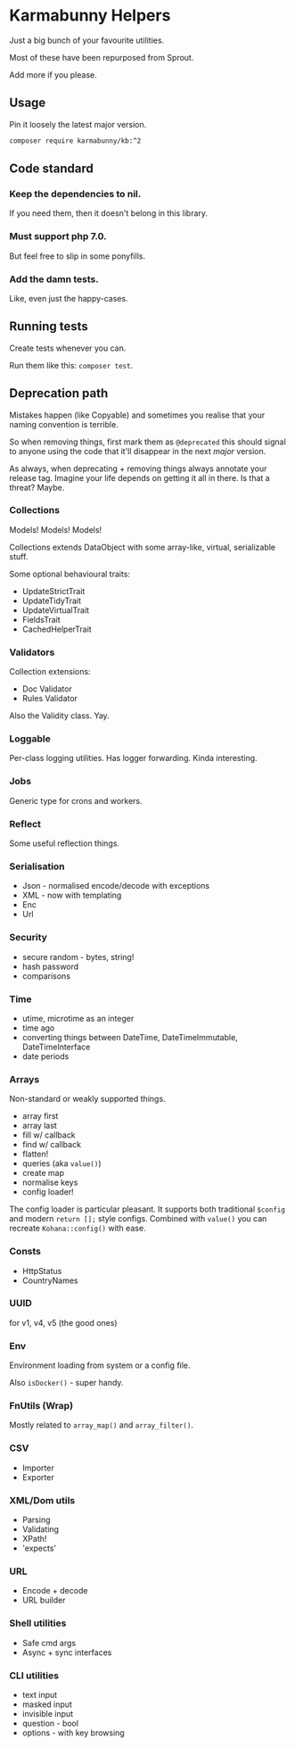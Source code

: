 # Karmabunny Helpers

Just a big bunch of your favourite utilities.

Most of these have been repurposed from Sprout.

Add more if you please.


## Usage

Pin it loosely the latest major version.

```sh
composer require karmabunny/kb:^2
```


## Code standard

### Keep the dependencies to nil.
If you need them, then it doesn't belong in this library.

### Must support php 7.0.
But feel free to slip in some ponyfills.

### Add the damn tests.
Like, even just the happy-cases.


## Running tests

Create tests whenever you can.

Run them like this: `composer test`.


## Deprecation path

Mistakes happen (like Copyable) and sometimes you realise that your naming convention is terrible.

So when removing things, first mark them as `@deprecated` this should signal to anyone using the code that it'll disappear in the next _major_ version.

As always, when deprecating + removing things always annotate your release tag. Imagine your life depends on getting it all in there. Is that a threat? Maybe.


### Collections

Models! Models! Models!

Collections extends DataObject with some array-like, virtual, serializable stuff.

Some optional behavioural traits:
- UpdateStrictTrait
- UpdateTidyTrait
- UpdateVirtualTrait
- FieldsTrait
- CachedHelperTrait


### Validators

Collection extensions:
- Doc Validator
- Rules Validator

Also the Validity class. Yay.


### Loggable

Per-class logging utilities. Has logger forwarding. Kinda interesting.


### Jobs

Generic type for crons and workers.


### Reflect

Some useful reflection things.


### Serialisation

- Json - normalised encode/decode with exceptions
- XML - now with templating
- Enc
- Url


### Security

- secure random - bytes, string!
- hash password
- comparisons


### Time

- utime, microtime as an integer
- time ago
- converting things between DateTime, DateTimeImmutable, DateTimeInterface
- date periods


### Arrays

Non-standard or weakly supported things.

- array first
- array last
- fill w/ callback
- find w/ callback
- flatten!
- queries (aka `value()`)
- create map
- normalise keys
- config loader!

The config loader is particular pleasant. It supports both traditional `$config` and modern `return [];` style configs. Combined with `value()` you can recreate `Kohana::config()` with ease.


### Consts

- HttpStatus
- CountryNames


### UUID

for v1, v4, v5 (the good ones)


### Env

Environment loading from system or a config file.

Also `isDocker()` - super handy.


### FnUtils (Wrap)

Mostly related to `array_map()` and `array_filter()`.


### CSV

- Importer
- Exporter


### XML/Dom utils

- Parsing
- Validating
- XPath!
- 'expects'


### URL

- Encode + decode
- URL builder


### Shell utilities

- Safe cmd args
- Async + sync interfaces


### CLI utilities

- text input
- masked input
- invisible input
- question - bool
- options - with key browsing
